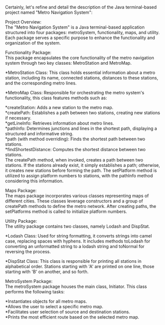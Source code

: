 
Certainly, let's refine and detail the description of the Java terminal-based project named "Metro Navigation System":<br>

Project Overview:<br>
The "Metro Navigation System" is a Java terminal-based application structured into four packages: metroSystem, functionality, maps, and utility. Each package serves a specific purpose to enhance the functionality and organization of the system.<br>

Functionality Package:<br>
This package encapsulates the core functionality of the metro navigation system through two key classes: MetroStation and MetroMap.<br>

*MetroStation Class: This class holds essential information about a metro station, including its name, connected stations, distances to these stations, and the corresponding metro lines.<br>

*MetroMap Class: Responsible for orchestrating the metro system's functionality, this class features methods such as:<br>

*createStation: Adds a new station to the metro map.<br>
*createPath: Establishes a path between two stations, creating new stations if necessary.<br>
*getLineInfo: Retrieves information about metro lines.<br>
*pathInfo: Determines junctions and lines in the shortest path, displaying a structured and informative string.<br>
*path (with method overriding): Finds the shortest path between two stations.<br>
*findShortestDistance: Computes the shortest distance between two stations.<br>
The createPath method, when invoked, creates a path between two stations. If the stations already exist, it simply establishes a path; otherwise, it creates new stations before forming the path. The setPlatform method is utilized to assign platform numbers to stations, with the pathInfo method considering this information.

Maps Package:<br>
The maps package incorporates various classes representing maps of different cities. These classes leverage constructors and a group of createPath methods to define the metro network. After creating paths, the setPlatforms method is called to initialize platform numbers.

Utility Package:<br>
The utility package contains two classes, namely Lodash and DispStat.

*Lodash Class: Used for string formatting, it converts strings into camel case, replacing spaces with hyphens. It includes methods toLodash for converting an unformatted string to a lodash string and toNormal for reversing the process.

*DispStat Class: This class is responsible for printing all stations in alphabetical order. Stations starting with 'A' are printed on one line, those starting with 'B' on another, and so forth.

MetroSystem Package:<br>
The metroSystem package houses the main class, Initiator. This class performs the following tasks:

*Instantiates objects for all metro maps.<br>
*Allows the user to select a specific metro map.<br>
*Facilitates user selection of source and destination stations.<br>
*Prints the most efficient route based on the selected metro map.<br>
